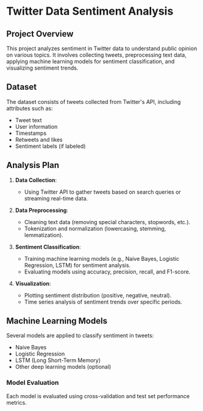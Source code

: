 # Twitter Data Sentiment Analysis

## Project Overview

This project analyzes sentiment in Twitter data to understand public opinion on various topics. It involves collecting tweets, preprocessing text data, applying machine learning models for sentiment classification, and visualizing sentiment trends.

## Dataset

The dataset consists of tweets collected from Twitter's API, including attributes such as:
- Tweet text
- User information
- Timestamps
- Retweets and likes
- Sentiment labels (if labeled)

## Analysis Plan

1. **Data Collection**:
   - Using Twitter API to gather tweets based on search queries or streaming real-time data.

2. **Data Preprocessing**:
   - Cleaning text data (removing special characters, stopwords, etc.).
   - Tokenization and normalization (lowercasing, stemming, lemmatization).

3. **Sentiment Classification**:
   - Training machine learning models (e.g., Naive Bayes, Logistic Regression, LSTM) for sentiment analysis.
   - Evaluating models using accuracy, precision, recall, and F1-score.

4. **Visualization**:
   - Plotting sentiment distribution (positive, negative, neutral).
   - Time series analysis of sentiment trends over specific periods.

## Machine Learning Models

Several models are applied to classify sentiment in tweets:
- Naive Bayes
- Logistic Regression
- LSTM (Long Short-Term Memory)
- Other deep learning models (optional)

### Model Evaluation

Each model is evaluated using cross-validation and test set performance metrics.


